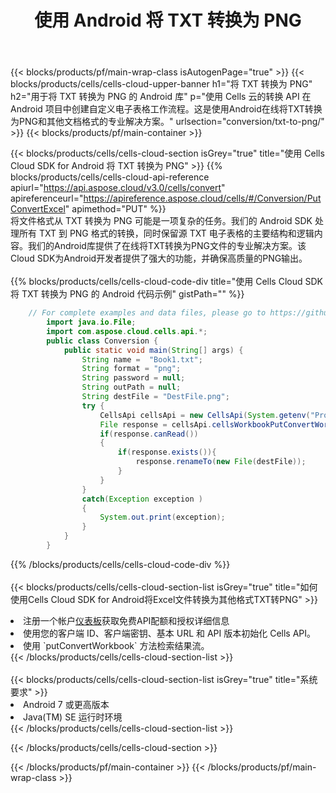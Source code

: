 ﻿---
title: 使用 Android 将 TXT 转换为 PNG
description: 利用Aspose.Cells Cloud SDK for Android将TXT格式文件转换为PNG格式文件。
---
{{< blocks/products/pf/main-wrap-class isAutogenPage="true" >}}
{{< blocks/products/cells/cells-cloud-upper-banner h1="将 TXT 转换为 PNG" h2="用于将 TXT 转换为 PNG 的 Android 库" p="使用 Cells 云的转换 API 在 Android 项目中创建自定义电子表格工作流程。这是使用Android在线将TXT转换为PNG和其他文档格式的专业解决方案。" urlsection="conversion/txt-to-png/" >}}
{{< blocks/products/pf/main-container >}}

{{< blocks/products/cells/cells-cloud-section isGrey="true" title="使用 Cells Cloud SDK for Android 将 TXT 转换为 PNG" >}}
{{% blocks/products/cells/cells-cloud-api-reference apiurl="https://api.aspose.cloud/v3.0/cells/convert" apireferenceurl="https://apireference.aspose.cloud/cells/#/Conversion/PutConvertExcel" apimethod="PUT" %}}
<br/>
将文件格式从 TXT 转换为 PNG 可能是一项复杂的任务。我们的 Android SDK 处理所有 TXT 到 PNG 格式的转换，同时保留源 TXT 电子表格的主要结构和逻辑内容。我们的Android库提供了在线将TXT转换为PNG文件的专业解决方案。该Cloud SDK为Android开发者提供了强大的功能，并确保高质量的PNG输出。
<br/>
<br/>
{{% blocks/products/cells/cells-cloud-code-div title="使用 Cells Cloud SDK 将 TXT 转换为 PNG 的 Android 代码示例" gistPath="" %}}
 
```java
    // For complete examples and data files, please go to https://github.com/aspose-cells-cloud/aspose-cells-cloud-android/
        import java.io.File;
        import com.aspose.cloud.cells.api.*;
        public class Conversion {
            public static void main(String[] args) {
                String name =  "Book1.txt";
                String format = "png";
                String password = null;
                String outPath = null;
                String destFile = "DestFile.png";
                try {
                    CellsApi cellsApi = new CellsApi(System.getenv("ProductClientId"), System.getenv("ProductClientSecret"));
                    File response = cellsApi.cellsWorkbookPutConvertWorkbook(new File(name), format, password, outPath, null,null);            
                    if(response.canRead())
                    {
                        if(response.exists()){
                            response.renameTo(new File(destFile));
                        }                
                    }
                }
                catch(Exception exception )
                {
                    System.out.print(exception);
                }
            }
        }
```
 
{{% /blocks/products/cells/cells-cloud-code-div %}}
<br/>
<br/>
{{< blocks/products/cells/cells-cloud-section-list isGrey="true" title="如何使用Cells Cloud SDK for Android将Excel文件转换为其他格式TXT转PNG" >}}
<li>注册一个帐户<a href="https://dashboard.aspose.cloud/">仪表板</a>获取免费API配额和授权详细信息</li>
<li>使用您的客户端 ID、客户端密钥、基本 URL 和 API 版本初始化 Cells API。</li>
<li>使用 `putConvertWorkbook` 方法检索结果流。</li>
{{< /blocks/products/cells/cells-cloud-section-list >}}
<br/>
<br/>
{{< blocks/products/cells/cells-cloud-section-list isGrey="true" title="系统要求" >}}
<li>Android 7 或更高版本</li>
<li>Java(TM) SE 运行时环境</li>
{{< /blocks/products/cells/cells-cloud-section-list >}}

{{< /blocks/products/cells/cells-cloud-section >}}

{{< /blocks/products/pf/main-container >}}
{{< /blocks/products/pf/main-wrap-class >}}
